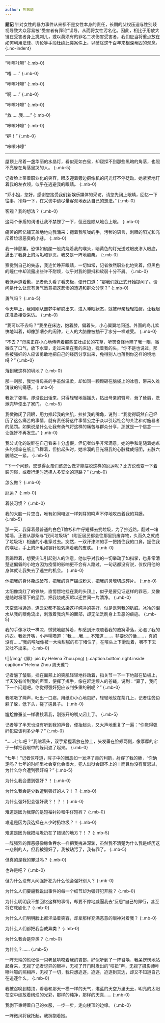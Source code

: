 ```yaml
---
author: 熊茜璐
---
```


**题记**   针对女性的暴力事件从来都不是女性本身的责任，长期的父权压迫与性别歧视导致大众容易被“受害者有罪论”误导，从而将女性污名化。因此，相比于用放大镜在受害者身上挑刺儿，或以莫须有的罪名二次伤害受害者，我们应当将重点放在如何利用法律、舆论等手段杜绝此类案件上，以破除这千百年来根深蒂固的观念。
{:.no-indent}

---

“咔嚓咔嚓”
{:.mb-0}

“唔......”
{:.mb-0}

“咔嚓咔嚓”
{:.mb-0}

“啊......”
{:.mb-0}

“咔嚓咔嚓”
{:.mb-0}

“救......我......”
{:.mb-0}

“咔嚓咔嚓”
{:.mb-0}

“砰！”
{:.mb-0}

“咔嚓咔嚓”

---

屋顶上吊着一盏华丽的水晶灯，看似亮如白昼，却窥探不到那些黑暗的角落，也照不亮躲在角落里哭的人。
{:.mb-5}

记者脸上带着职业化的笑容，眼皮迎着旁边摄像机的闪光灯不停眨动。她紧紧地盯着我的左衣领，似乎在逃避我的眼睛。
{:.mb-0}

“乔小姐，您好，感谢您接受我们新娱乐媒体的采访。请您先闭上眼睛，回忆一下往事，冷静一下，在采访中请尽量客观地表达自己的想法。”
{:.mb-0}

客观？我的想法？
{:.mb-0}

这两个矛盾的词语让我不禁愣了一下，但还是顺从地合上眼。
{:.mb-0}

痛苦的回忆铺天盖地地向我涌来：扼着我喉咙的手，污秽的语言，刺眼的阳光和充斥着垃圾恶臭的小巷。
{:.mb-0}

我一阵颤栗，恐惧如硫酸一般灼烧着我的喉头，暗黄色的灯光透过眼皮渗入眼底，逼出了我身上的污垢和罪恶，我又是一阵地颤栗。
{:.mb-0}

察觉到自己的失态，我连忙睁开眼睛，一切如常，记者依然职业化地笑着，但黑色的瞳仁中却流露出些许不耐烦，似乎对我的颤抖和软弱十分不屑。
{:.mb-0}

我低声道着歉，记者低头看了看夹板，便开口道：“那我们就正式开始提问了。请问是什么让您有勇气愿意把这悲惨的遭遇和群众分享？”
{:.mb-0}

勇气吗？
{:.mb-5}

今天早上，我刚刚从噩梦中解脱出来，进入睡眠状态，就被母亲轻轻拍醒，让我起床准备接受采访。
{:.mb-0}

“我可以不去吗？”我坐在床边，抱着膝，偏着头，小心翼翼地问道。外面的鸟儿欢快地叫着，却像那嘈杂的闹钟，让人的大脑像被抽干了水分一样难受。
{:.mb-0}

“不去？”母亲正在小心地侍弄着那些茁壮成长的花草，听罢奇怪地瞟了我一眼，微微叹了口气，放下水壶，走过来坐在我的床边，抚着我的头，“你不是也说过，那些被强奸的人应该勇敢地把自己的经历分享出来，免得别人也落到你这样的境地吗？”
{:.mb-0}

落到我这样的境地？
{:.mb-0}

那一刹那，我觉得母亲的手虽然温柔，却如同一颗颗砸在脑袋上的冰雹，带来久难消散的钝痛感。
{:.mb-0}

我张了张嘴，却没说出话来，只得轻轻地摇摇头，钻出母亲的臂弯，耸了耸肩，洗漱完毕便出了家门。
{:.mb-5}

我微微闭了闭眼，用力推起我的笑肌，拉扯我的嘴角，说到：“我觉得既然自己经历了这么痛苦的事情，就有责任将这件事情公之于众以引起社会的关注和对施暴者的惩罚。如果说是什么让我有勇气将这样的痛苦与群众分享，那就是一个信念——让强奸不再发生。”
{:.mb-0}

我公式化的说辞在自己看来十分虚假，但记者似乎非常满意，她的手和笔随着她点头的频率在纸上飞舞着，但抬起头时，她冷漠的目光将我的心脏揉成纸团，五脏六腑随之一紧。
{:.mb-5}

“下一个问题，您觉得女孩们该怎么做才能摆脱这样的厄运呢？比方说改变一下着装习惯，或者行走时选择人多安全的道路？”
{:.mb-0}

怎么做？
{:.mb-0}

厄运？
{:.mb-0}

着装习惯？
{:.mb-0}

我的大脑一片空白，唯有如同电波一样刺耳的鸣声不停地攻击着我的耳膜。
{:.mb-5}

那一天，我穿着最普通的白色T恤衫和牛仔短裤去扔垃圾，为了抄近路，翻过一堵矮墙，正要从那条与“民间垃圾场”（附近居民都会往那里扔废弃物，久而久之就成了垃圾场）相通的小巷穿过去。突然，一双汗津津的手一把捂住我的口鼻，扼住我的喉咙，手上的汗毛如钢针般刺痛着我的皮肤。
{:.mb-0}

我踢蹬着，想要尖叫引起别人的注意，他似乎对我的一切举动了如指掌，也非常清楚这偏僻的小地方因为疫情的影响更不会有人路过，一句话都没有说，仅仅用他的身体就让我失去了逃生的机会。
{:.mb-0}

他把我的身体撕成破布，把我的尊严碾成粉末，把我的灵魂切成碎片。
{:.mb-0}

太阳像烧红了的铁块，直愣愣地挂在我的头顶上，似乎是要见证这样的罪恶，又像是随时将落下的惩罚，把我烧成灰烬以还世间一片清净。
{:.mb-0}

天空蓝得通透，连云彩都不敢沾染这样纯净的美好，似是讽刺我的肮脏。冰冷的泪水从我的眼角流出，刺激着我灼热的面部，却无法洗刷身上丑恶的痕迹。
{:.mb-5}

我的手像冰块一样凉，微微地颤抖着，却感到汗液顺着我的腋窝滑落，沁湿了我的内衣。我张开嘴，小声嚅嗫道：“我......我......不知道......，非要说的话......，真的没有......”我的喉咙像被一大块甜腻的布丁堵住了，在喉头上下滑动着，咽不下去又吐不出来。
{:.mb-0}

![](/img/《罪》pic by Helena Zhou.png)
{:.caption.bottom.right.inside caption="Helena Zhou 周天蕙"}

记者皱了皱眉，挂在面颊上的笑肌轻轻地抖动着，指关节一下一下地敲在垫板上，半天没有听到我的声音，便挥了挥手，像在赶走烦人的苍蝇，说到：“算了，我问下一个问题吧。你觉得强奸犯应该判多重的刑呢？”
{:.mb-0}

我咳嗽了两声，吐出一口痰，用纸巾小心地包好，轻轻地放在茶几上，记者往旁边躲了躲，低下头，搓了搓鼻子。
{:.mb-0}

尴尬像蚕茧一样裹挟着我，刚张开的嘴又闭上了。
{:.mb-5}

记者等了半天也没有听到我的声音，便抬起头，又大声地重复了一遍：“你觉得强奸犯应该判多少年？”
{:.mb-0}

“......七年吧？”我缩着头，双手紧握着放在膝上，头发垂在脸颊两侧，像厚厚的帘子一样把我眼中的躲闪遮了起来。
{:.mb-0}

“七年！”记者惊呼道，眸子中的憎恶如一发淬了毒的利箭，射穿了我的肺，“你确定吗？七年的时间里社会变化会很大，犯人出狱会跟不上的！而且你没有反思过，为什么你会遭到强奸吗？”
{:.mb-5}

为什么我会遭到强奸？！
{:.mb-0}

为什么我会是少数遭到强奸的人？！？
{:.mb-0}

为什么强奸犯会强奸我？！？！
{:.mb-0}

难道是因为我穿的是短袖衬衫和牛仔短裤？
{:.mb-0}

难道是因为我选择在人少时扔垃圾？！
{:.mb-0}

难道是因为我把垃圾扔在了错误的地方？！？
{:.mb-5}

一阵强烈的罪恶感像鲸鱼吞水一样把我拽进深渊，虽然我不清楚为什么我是经历这一悲剧的人，但我被强奸了，我被玷污了，我有罪了。
{:.mb-5}

但真的是我的罪过吗？
{:.mb-0}

也许是吧？
{:.mb-0}

但为什么没有人问强奸犯为什么他会强奸别人？
{:.mb-0}

为什么人们要逼我说出事件的每一个细节却为强奸犯开脱？
{:.mb-0}

为什么明明我不想回忆这样的事情，却要不停地威逼我去“反思”自己的罪行，甚至将它戏剧化？
{:.mb-0}

为什么人们明明脸上都洋溢着笑容，却拿那样充满恶意的眼神对着我？
{:.mb-0}

为什么人们都把我当成异类？
{:.mb-0}

为什么我会是异类？
{:.mb-0}

为什么？......
{:.mb-5}

一阵无端的慌张像一只老鼠啃咬着我的胃部，好似听到了一阵召唤，我呆愣愣地站起身来，无视了记者讶异的眼神，无视了开门时发出的“吱扭”声，无视了摄影师咔嚓咔嚓的照相声，无视了一切，我只想追逐，追逐，追逐到天边，却又不知道自己在追逐什么。
{:.mb-0}

我被召唤到楼顶，看着和那天一模一样的天气，湛蓝的天空万里无云，明亮的太阳在空中绽放着绚烂的光彩，那样的纯净，那样的天真......
{:.mb-0}

我剥下束缚着自己的衣服，一步一步，走向楼顶的边缘。
{:.mb-0}

一阵微风将我托起，我拥抱着她。
